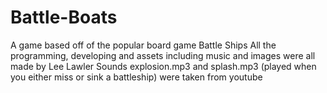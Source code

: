 # Battle-Boats
A game based off of the popular board game Battle Ships
All the programming, developing and assets including music and images were all made by Lee Lawler
Sounds explosion.mp3 and splash.mp3 (played when you either miss or sink a battleship) were taken from youtube
